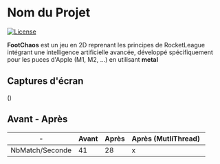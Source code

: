 # Nom du Projet

[![License](https://img.shields.io/badge/license-MIT-blue.svg)](LICENSE)

**FootChaos** est un jeu en 2D reprenant les principes de RocketLeague intégrant une
intelligence artificielle avancée, développé spécifiquement pour les puces
d'Apple (M1, M2, ...) en utilisant **metal**

## Captures d'écran

()

## Avant - Après

| - | Avant | Après | Après (MutliThread) 
| -------- | ------- | -------  | ------- | 
| NbMatch/Seconde | 41 | 28 | x |


